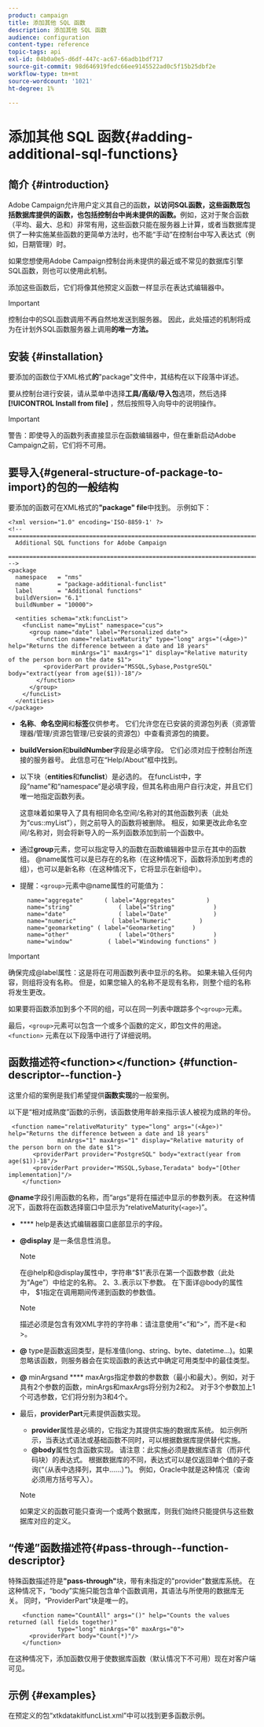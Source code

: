```yaml
---
product: campaign
title: 添加其他 SQL 函数
description: 添加其他 SQL 函数
audience: configuration
content-type: reference
topic-tags: api
exl-id: 04b0a0e5-d6df-447c-ac67-66adb1bdf717
source-git-commit: 98d646919fedc66ee9145522ad0c5f15b25dbf2e
workflow-type: tm+mt
source-wordcount: '1021'
ht-degree: 1%

---
```


# 添加其他 SQL 函数{#adding-additional-sql-functions}

## 简介 {#introduction}

Adobe Campaign允许用户定义其自己的函数&#x200B;**，以访问SQL函数，这些函数既包括数据库提供的函数，也包括控制台中尚未提供的函数。**&#x200B;例如，这对于聚合函数（平均、最大、总和）非常有用，这些函数只能在服务器上计算，或者当数据库提供了一种实施某些函数的更简单方法时，也不能“手动”在控制台中写入表达式（例如，日期管理）时。

如果您想使用Adobe Campaign控制台尚未提供的最近或不常见的数据库引擎SQL函数，则也可以使用此机制。

添加这些函数后，它们将像其他预定义函数一样显示在表达式编辑器中。

>[!IMPORTANT]
>
>控制台中的SQL函数调用不再自然地发送到服务器。 因此，此处描述的机制将成为在计划外SQL函数服务器上调用&#x200B;**的唯一方法。**

## 安装 {#installation}

要添加的函数位于XML格式&#x200B;**的**&quot;package&quot;文件中，其结构在以下段落中详述。

要从控制台进行安装，请从菜单中选择&#x200B;**工具/高级/导入包**&#x200B;选项，然后选择&#x200B;**[!UICONTROL Install from file]** ，然后按照导入向导中的说明操作。

>[!IMPORTANT]
>
>警告：即使导入的函数列表直接显示在函数编辑器中，但在重新启动Adobe Campaign之前，它们将不可用。

## 要导入{#general-structure-of-package-to-import}的包的一般结构

要添加的函数可在XML格式的&#x200B;**&quot;package&quot; file**&#x200B;中找到。 示例如下：

```
<?xml version="1.0" encoding='ISO-8859-1' ?>
<!-- ===========================================================================
  Additional SQL functions for Adobe Campaign
  ========================================================================== -->
<package
  namespace   = "nms"
  name        = "package-additional-funclist"
  label       = "Additional functions"
  buildVersion= "6.1"
  buildNumber = "10000">

  <entities schema="xtk:funcList">
    <funcList name="myList" namespace="cus">
      <group name="date" label="Personalized date">
        <function name="relativeMaturity" type="long" args="(<Âge>)" help="Returns the difference between a date and 18 years"
                  minArgs="1" maxArgs="1" display="Relative maturity of the person born on the date $1">
          <providerPart provider="MSSQL,Sybase,PostgreSQL" body="extract(year from age($1))-18"/>
        </function>
      </group>
    </funcList>
  </entities>
</package>
```

* **名称**、**命名空间**&#x200B;和&#x200B;**标签**&#x200B;仅供参考。 它们允许您在已安装的资源包列表（资源管理器/管理/资源包管理/已安装的资源包）中查看资源包的摘要。
* **buildVersion**&#x200B;和&#x200B;**buildNumber**&#x200B;字段是必填字段。 它们必须对应于控制台所连接的服务器号。 此信息可在“Help/About”框中找到。
* 以下块（**entities**&#x200B;和&#x200B;**funclist**）是必选的。 在funcList中，字段“name”和“namespace”是必填字段，但其名称由用户自行决定，并且它们唯一地指定函数列表。

   这意味着如果导入了具有相同命名空间/名称对的其他函数列表（此处为“cus::myList”），则之前导入的函数将被删除。 相反，如果更改此命名空间/名称对，则会将新导入的一系列函数添加到前一个函数中。

* 通过&#x200B;**group**&#x200B;元素，您可以指定导入的函数在函数编辑器中显示在其中的函数组。 @name属性可以是已存在的名称（在这种情况下，函数将添加到考虑的组），也可以是新名称（在这种情况下，它将显示在新组中）。
* 提醒：`<group>`元素中@name属性的可能值为：

   ```
     name="aggregate"      ( label="Aggregates"         )
     name="string"             ( label="String"           )
     name="date"               ( label="Date"             )
     name="numeric"          ( label="Numeric"        )
     name="geomarketing" ( label="Geomarketing"     )
     name="other"              ( label="Others"           )
     name="window"          ( label="Windowing functions" )
   ```

>[!IMPORTANT]
>
>确保完成@label属性：这是将在可用函数列表中显示的名称。 如果未输入任何内容，则组将没有名称。 但是，如果您输入的名称不是现有名称，则整个组的名称将发生更改。

如果要将函数添加到多个不同的组，可以在同一列表中跟踪多个`<group>`元素。

最后，`<group>`元素可以包含一个或多个函数的定义，即包文件的用途。 `<function>`   元素在以下段落中进行了详细说明。

## 函数描述符&lt;function>&lt;/function> {#function-descriptor--function-}

这里介绍的案例是我们希望提供&#x200B;**函数实现**&#x200B;的一般案例。

以下是“相对成熟度”函数的示例，该函数使用年龄来指示该人被视为成熟的年份。

```
 <function name="relativeMaturity" type="long" args="(<Âge>)" help="Returns the difference between a date and 18 years"
              minArgs="1" maxArgs="1" display="Relative maturity of the person born on the date $1">
       <providerPart provider="PostgreSQL" body="extract(year from age($1))-18"/>
       <providerPart provider="MSSQL,Sybase,Teradata" body="[Other implementation]"/>
    </function>
```

**@name**&#x200B;字段引用函数的名称，而“args”是将在描述中显示的参数列表。 在这种情况下，函数将在函数选择窗口中显示为“relativeMaturity(`<age>`)”。

* **** help是表达式编辑器窗口底部显示的字段。
* **@display** 是一条信息性消息。

   >[!NOTE]
   >
   >在@help和@display属性中，字符串“$1”表示在第一个函数参数（此处为“Age”）中给定的名称。 $2、$3..表示以下参数。 在下面详@body的属性中， $1指定在调用期间传递到函数的参数值。

   >[!NOTE]
   >
   >描述必须是包含有效XML字符的字符串：请注意使用“&lt;”和“>”，而不是&lt;和>。

* **@** type是函数返回类型，是标准值(long、string、byte、datetime...)。如果忽略该函数，则服务器会在实现函数的表达式中确定可用类型中的最佳类型。
* **@** minArgsand  **** maxArgs指定参数的参数数（最小和最大）。例如，对于具有2个参数的函数，minArgs和maxArgs将分别为2和2。 对于3个参数加上1个可选参数，它们将分别为3和4个。
* 最后，**providerPart**&#x200B;元素提供函数实现。

   * **provider**&#x200B;属性是必填的，它指定为其提供实施的数据库系统。 如示例所示，当表达式语法或基础函数不同时，可以根据数据库提供替代实施。
   * **@body**&#x200B;属性包含函数实现。 请注意：此实施必须是数据库语言（而非代码块）的表达式。 根据数据库的不同，表达式可以是仅返回单个值的子查询(“（从表中选择列，其中……）”)。 例如，Oracle中就是这种情况（查询必须用方括号写入）。

   >[!NOTE]
   >
   >如果定义的函数可能只查询一个或两个数据库，则我们始终只能提供与这些数据库对应的定义。

## “传递”函数描述符{#pass-through--function-descriptor}

特殊函数描述符是&#x200B;**&quot;pass-through&quot;**&#x200B;块，带有未指定的&quot;provider&quot;数据库系统。 在这种情况下，“body”实施只能包含单个函数调用，其语法与所使用的数据库无关。 同时，“ProviderPart”块是唯一的。

```
    <function name="CountAll" args="()" help="Counts the values returned (all fields together)"
              type="long" minArgs="0" maxArgs="0">
      <providerPart body="Count(*)"/>
    </function>
```

在这种情况下，添加函数仅用于使数据库函数（默认情况下不可用）现在对客户端可见。

## 示例 {#examples}

在预定义的包“xtkdatakitfuncList.xml”中可以找到更多函数示例。
